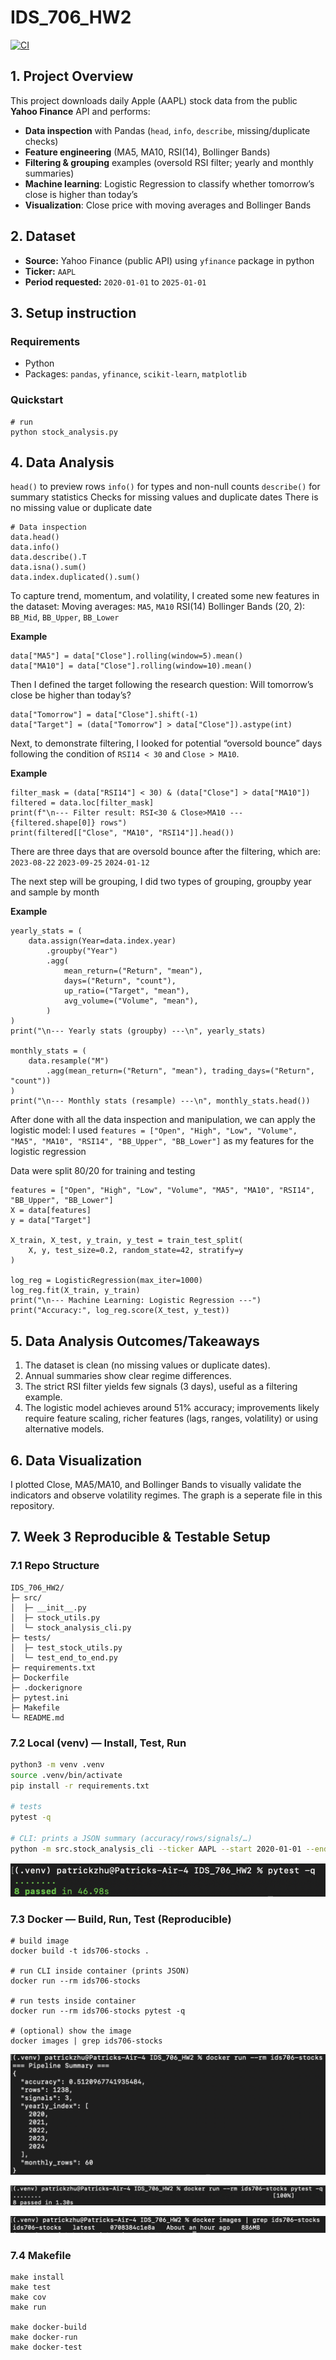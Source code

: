 # IDS_706_HW2
[![CI](https://github.com/Pat-Zhu/IDS_706_HW2/actions/workflows/ci.yml/badge.svg)](https://github.com/Pat-Zhu/IDS_706_HW2/actions/workflows/ci.yml)
## 1. Project Overview
This project downloads daily Apple (AAPL) stock data from the public **Yahoo Finance** API and performs:
- **Data inspection** with Pandas (`head`, `info`, `describe`, missing/duplicate checks)
- **Feature engineering** (MA5, MA10, RSI(14), Bollinger Bands)
- **Filtering & grouping** examples (oversold RSI filter; yearly and monthly summaries)
- **Machine learning**: Logistic Regression to classify whether tomorrow’s close is higher than today’s  
- **Visualization**: Close price with moving averages and Bollinger Bands

## 2. Dataset
- **Source:** Yahoo Finance (public API) using `yfinance` package in python
- **Ticker:** `AAPL`
- **Period requested:** `2020-01-01` to `2025-01-01`  

## 3. Setup instruction

### Requirements
- Python
- Packages: `pandas`, `yfinance`, `scikit-learn`, `matplotlib`

### Quickstart

```
# run
python stock_analysis.py
```
## 4. Data Analysis

`head()` to preview rows
`info()` for types and non-null counts
`describe()` for summary statistics
Checks for missing values and duplicate dates
There is no missing value or duplicate date

```
# Data inspection
data.head()
data.info()
data.describe().T
data.isna().sum()
data.index.duplicated().sum()
```
To capture trend, momentum, and volatility, I created some new features in the dataset:
Moving averages: `MA5`, `MA10`
RSI(14)
Bollinger Bands (20, 2): `BB_Mid`, `BB_Upper`, `BB_Lower`

**Example**
```
data["MA5"] = data["Close"].rolling(window=5).mean()
data["MA10"] = data["Close"].rolling(window=10).mean()
```

Then I defined the target following the research question: Will tomorrow’s close be higher than today’s?

```
data["Tomorrow"] = data["Close"].shift(-1)
data["Target"] = (data["Tomorrow"] > data["Close"]).astype(int)
```

Next, to demonstrate filtering, I looked for potential “oversold bounce” days following the condition of `RSI14 < 30` and `Close > MA10`.

**Example**

```
filter_mask = (data["RSI14"] < 30) & (data["Close"] > data["MA10"])
filtered = data.loc[filter_mask]
print(f"\n--- Filter result: RSI<30 & Close>MA10 --- {filtered.shape[0]} rows")
print(filtered[["Close", "MA10", "RSI14"]].head())
```
There are three days that are oversold bounce after the filtering, which are:                                    
`2023-08-22` `2023-09-25` `2024-01-12`

The next step will be grouping, I did two types of grouping, groupby year and sample by month

**Example**
```
yearly_stats = (
    data.assign(Year=data.index.year)
        .groupby("Year")
        .agg(
            mean_return=("Return", "mean"),
            days=("Return", "count"),
            up_ratio=("Target", "mean"),
            avg_volume=("Volume", "mean"),
        )
)
print("\n--- Yearly stats (groupby) ---\n", yearly_stats)

monthly_stats = (
    data.resample("M")
        .agg(mean_return=("Return", "mean"), trading_days=("Return", "count"))
)
print("\n--- Monthly stats (resample) ---\n", monthly_stats.head())
```

After done with all the data inspection and manipulation, we can apply the logistic model:
I used 
`features = ["Open", "High", "Low", "Volume", "MA5", "MA10", "RSI14", "BB_Upper", "BB_Lower"]`
as my features for the logistic regression

Data were split 80/20 for training and testing

```
features = ["Open", "High", "Low", "Volume", "MA5", "MA10", "RSI14", "BB_Upper", "BB_Lower"]
X = data[features]
y = data["Target"]

X_train, X_test, y_train, y_test = train_test_split(
    X, y, test_size=0.2, random_state=42, stratify=y
)

log_reg = LogisticRegression(max_iter=1000)
log_reg.fit(X_train, y_train)
print("\n--- Machine Learning: Logistic Regression ---")
print("Accuracy:", log_reg.score(X_test, y_test))
```

## 5. Data Analysis Outcomes/Takeaways
1) The dataset is clean (no missing values or duplicate dates).
2) Annual summaries show clear regime differences.
3) The strict RSI filter yields few signals (3 days), useful as a filtering example.
4) The logistic model achieves around 51% accuracy; improvements likely require feature scaling, richer features (lags, ranges, volatility) or using alternative models.

## 6. Data Visualization
I plotted Close, MA5/MA10, and Bollinger Bands to visually validate the indicators and observe volatility regimes.
The graph is a seperate file in this repository.

## 7. Week 3 Reproducible & Testable Setup

### 7.1 Repo Structure

```text
IDS_706_HW2/
├─ src/
│  ├─ __init__.py
│  ├─ stock_utils.py
│  └─ stock_analysis_cli.py
├─ tests/
│  ├─ test_stock_utils.py
│  └─ test_end_to_end.py
├─ requirements.txt
├─ Dockerfile
├─ .dockerignore
├─ pytest.ini
├─ Makefile
└─ README.md
```

### 7.2 Local (venv) — Install, Test, Run

```bash
python3 -m venv .venv
source .venv/bin/activate
pip install -r requirements.txt

# tests
pytest -q

# CLI: prints a JSON summary (accuracy/rows/signals/…)
python -m src.stock_analysis_cli --ticker AAPL --start 2020-01-01 --end 2025-01-01
```

![Local Test Passed](/screenshot1.png)

### 7.3 Docker — Build, Run, Test (Reproducible)

```
# build image
docker build -t ids706-stocks .

# run CLI inside container (prints JSON)
docker run --rm ids706-stocks

# run tests inside container
docker run --rm ids706-stocks pytest -q

# (optional) show the image
docker images | grep ids706-stocks
```
![Docker CLI JSON](/screenshot2.png)

![Docker test passed](/screenshot3.png)

![Docker image](/screenshot4.png)

### 7.4 Makefile

```
make install      
make test          
make cov         
make run          

make docker-build  
make docker-run    
make docker-test   
```

